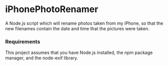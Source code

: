 # iPhonePhotoRenamer
A Node.js script which will rename photos taken from my iPhone, so that the new filenames contain the date and time that the pictures were taken.

### Requirements
This project assumes that you have Node.js installed, the npm package manager, and the node-exif library.
